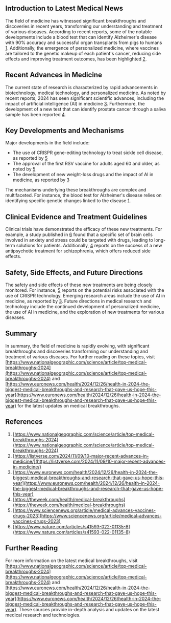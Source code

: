 ## Introduction to Latest Medical News
The field of medicine has witnessed significant breakthroughs and discoveries in recent years, transforming our understanding and treatment of various diseases. According to recent reports, some of the notable developments include a blood test that can identify Alzheimer's disease with 90% accuracy and successful organ transplants from pigs to humans [1](https://www.nationalgeographic.com/science/article/top-medical-breakthroughs-2024). Additionally, the emergence of personalized medicine, where vaccines are tailored to the genetic makeup of each patient's cancer, reducing side effects and improving treatment outcomes, has been highlighted [2](https://listverse.com/2024/11/09/10-major-recent-advances-in-medicine/).

## Recent Advances in Medicine
The current state of research is characterized by rapid advancements in biotechnology, medical technology, and personalized medicine. As noted by recent reports, 2024 has seen significant scientific advances, including the impact of artificial intelligence (AI) in medicine [3](https://www.euronews.com/health/2024/12/26/health-in-2024-the-biggest-medical-breakthroughs-and-research-that-gave-us-hope-this-year). Furthermore, the development of a new test that can identify prostate cancer through a saliva sample has been reported [4](https://theweek.com/health/medical-breakthroughs).

## Key Developments and Mechanisms
Major developments in the field include:
* The use of CRISPR gene-editing technology to treat sickle cell disease, as reported by [5](https://www.sciencenews.org/article/medical-advances-vaccines-drugs-2023)
* The approval of the first RSV vaccine for adults aged 60 and older, as noted by [5](https://www.sciencenews.org/article/medical-advances-vaccines-drugs-2023)
* The development of new weight-loss drugs and the impact of AI in medicine, as reported by [3](https://www.euronews.com/health/2024/12/26/health-in-2024-the-biggest-medical-breakthroughs-and-research-that-gave-us-hope-this-year)

The mechanisms underlying these breakthroughs are complex and multifaceted. For instance, the blood test for Alzheimer's disease relies on identifying specific genetic changes linked to the disease [1](https://www.nationalgeographic.com/science/article/top-medical-breakthroughs-2024).

## Clinical Evidence and Treatment Guidelines
Clinical trials have demonstrated the efficacy of these new treatments. For example, a study published in [6](https://www.nature.com/articles/s41593-022-01135-8) found that a specific set of brain cells involved in anxiety and stress could be targeted with drugs, leading to long-term solutions for patients. Additionally, [4](https://theweek.com/health/medical-breakthroughs) reports on the success of a new antipsychotic treatment for schizophrenia, which offers reduced side effects.

## Safety, Side Effects, and Future Directions
The safety and side effects of these new treatments are being closely monitored. For instance, [5](https://www.sciencenews.org/article/medical-advances-vaccines-drugs-2023) reports on the potential risks associated with the use of CRISPR technology. Emerging research areas include the use of AI in medicine, as reported by [3](https://www.euronews.com/health/2024/12/26/health-in-2024-the-biggest-medical-breakthroughs-and-research-that-gave-us-hope-this-year). Future directions in medical research and technology include the continued development of personalized medicine, the use of AI in medicine, and the exploration of new treatments for various diseases.

## Summary
In summary, the field of medicine is rapidly evolving, with significant breakthroughs and discoveries transforming our understanding and treatment of various diseases. For further reading on these topics, visit [https://www.nationalgeographic.com/science/article/top-medical-breakthroughs-2024](https://www.nationalgeographic.com/science/article/top-medical-breakthroughs-2024) and [https://www.euronews.com/health/2024/12/26/health-in-2024-the-biggest-medical-breakthroughs-and-research-that-gave-us-hope-this-year](https://www.euronews.com/health/2024/12/26/health-in-2024-the-biggest-medical-breakthroughs-and-research-that-gave-us-hope-this-year) for the latest updates on medical breakthroughs.

## References
1. [https://www.nationalgeographic.com/science/article/top-medical-breakthroughs-2024](https://www.nationalgeographic.com/science/article/top-medical-breakthroughs-2024)
2. [https://listverse.com/2024/11/09/10-major-recent-advances-in-medicine/](https://listverse.com/2024/11/09/10-major-recent-advances-in-medicine/)
3. [https://www.euronews.com/health/2024/12/26/health-in-2024-the-biggest-medical-breakthroughs-and-research-that-gave-us-hope-this-year](https://www.euronews.com/health/2024/12/26/health-in-2024-the-biggest-medical-breakthroughs-and-research-that-gave-us-hope-this-year)
4. [https://theweek.com/health/medical-breakthroughs](https://theweek.com/health/medical-breakthroughs)
5. [https://www.sciencenews.org/article/medical-advances-vaccines-drugs-2023](https://www.sciencenews.org/article/medical-advances-vaccines-drugs-2023)
6. [https://www.nature.com/articles/s41593-022-01135-8](https://www.nature.com/articles/s41593-022-01135-8)

## Further Reading
For more information on the latest medical breakthroughs, visit [https://www.nationalgeographic.com/science/article/top-medical-breakthroughs-2024](https://www.nationalgeographic.com/science/article/top-medical-breakthroughs-2024) and [https://www.euronews.com/health/2024/12/26/health-in-2024-the-biggest-medical-breakthroughs-and-research-that-gave-us-hope-this-year](https://www.euronews.com/health/2024/12/26/health-in-2024-the-biggest-medical-breakthroughs-and-research-that-gave-us-hope-this-year). These sources provide in-depth analysis and updates on the latest medical research and technologies.